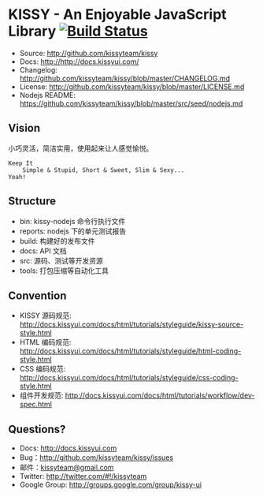 # KISSY - An Enjoyable JavaScript Library [![Build Status](https://secure.travis-ci.org/kissyteam/kissy.png?branch=master)](https://travis-ci.org/kissyteam/kissy)

 * Source: <http://github.com/kissyteam/kissy>
 * Docs: <http://http://docs.kissyui.com/>
 * Changelog: <http://github.com/kissyteam/kissy/blob/master/CHANGELOG.md>
 * License: <http://github.com/kissyteam/kissy/blob/master/LICENSE.md>
 * Nodejs README: <https://github.com/kissyteam/kissy/blob/master/src/seed/nodejs.md>


## Vision

小巧灵活，简洁实用，使用起来让人感觉愉悦。

    Keep It
        Simple & Stupid, Short & Sweet, Slim & Sexy...
    Yeah!


## Structure

 - bin:           kissy-nodejs 命令行执行文件
 - reports:       nodejs 下的单元测试报告
 - build:         构建好的发布文件
 - docs:          API 文档
 - src:           源码、测试等开发资源
 - tools:         打包压缩等自动化工具


## Convention

 * KISSY 源码规范: <http://docs.kissyui.com/docs/html/tutorials/styleguide/kissy-source-style.html>
 * HTML 编码规范: <http://docs.kissyui.com/docs/html/tutorials/styleguide/html-coding-style.html>
 * CSS 编码规范: <http://docs.kissyui.com/docs/html/tutorials/styleguide/css-coding-style.html>
 * 组件开发规范: <http://docs.kissyui.com/docs/html/tutorials/workflow/dev-spec.html>

## Questions?

 - Docs: <http://docs.kissyui.com>
 - Bug：<http://github.com/kissyteam/kissy/issues>
 - 邮件：<kissyteam@gmail.com>
 - Twitter: <http://twitter.com/#!/kissyteam>
 - Google Group: <http://groups.google.com/group/kissy-ui>